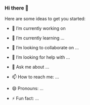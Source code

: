 ### Hi there 👋

<!--
**nikhilRP/nikhilrp** is a ✨ _special_ ✨ repository because its `README.md` (this file) appears on your GitHub profile.
-->

Here are some ideas to get you started:

- 🔭 I’m currently working on
  
- 🌱 I’m currently learning ...

- 👯 I’m looking to collaborate on ...

- 🤔 I’m looking for help with ...

- 💬 Ask me about ...


- 📫 How to reach me: ...

- 😄 Pronouns: ...

- ⚡ Fun fact: ...

